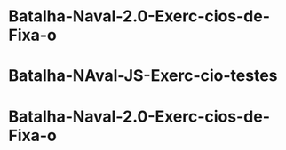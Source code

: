 # Batalha-Naval-2.0-Exerc-cios-de-Fixa-o
# Batalha-NAval-JS-Exerc-cio-testes
# Batalha-Naval-2.0-Exerc-cios-de-Fixa-o
